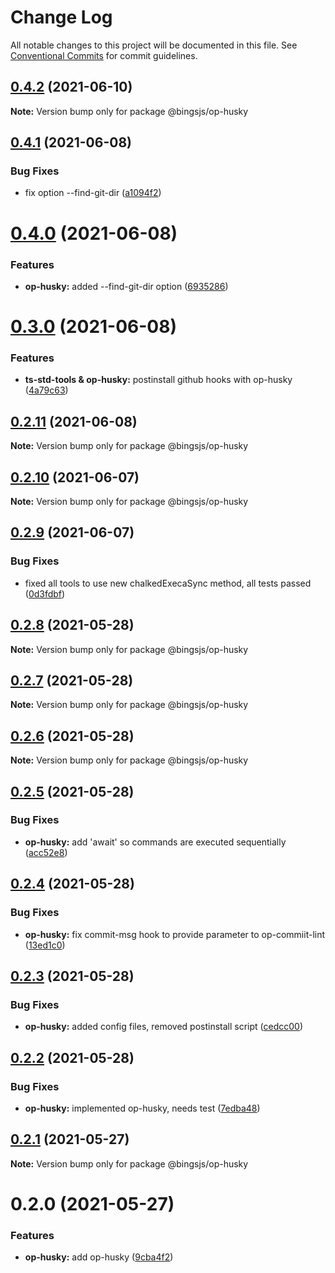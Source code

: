 # Change Log

All notable changes to this project will be documented in this file.
See [Conventional Commits](https://conventionalcommits.org) for commit guidelines.

## [0.4.2](https://github.com/bingtimren/op-tools/compare/@bingsjs/op-husky@0.4.1...@bingsjs/op-husky@0.4.2) (2021-06-10)

**Note:** Version bump only for package @bingsjs/op-husky





## [0.4.1](https://github.com/bingtimren/op-tools/compare/@bingsjs/op-husky@0.4.0...@bingsjs/op-husky@0.4.1) (2021-06-08)


### Bug Fixes

* fix option --find-git-dir ([a1094f2](https://github.com/bingtimren/op-tools/commit/a1094f2523dd691ad9fa673c1e383de620f2e296))





# [0.4.0](https://github.com/bingtimren/op-tools/compare/@bingsjs/op-husky@0.3.0...@bingsjs/op-husky@0.4.0) (2021-06-08)


### Features

* **op-husky:** added --find-git-dir option ([6935286](https://github.com/bingtimren/op-tools/commit/69352860a8f71fdd53dae6940223c1cba41ae06e))





# [0.3.0](https://github.com/bingtimren/op-tools/compare/@bingsjs/op-husky@0.2.11...@bingsjs/op-husky@0.3.0) (2021-06-08)


### Features

* **ts-std-tools & op-husky:** postinstall github hooks with op-husky ([4a79c63](https://github.com/bingtimren/op-tools/commit/4a79c639554d404473d153a97671e499a6242197))





## [0.2.11](https://github.com/bingtimren/op-tools/compare/@bingsjs/op-husky@0.2.10...@bingsjs/op-husky@0.2.11) (2021-06-08)

**Note:** Version bump only for package @bingsjs/op-husky





## [0.2.10](https://github.com/bingtimren/op-tools/compare/@bingsjs/op-husky@0.2.9...@bingsjs/op-husky@0.2.10) (2021-06-07)

**Note:** Version bump only for package @bingsjs/op-husky





## [0.2.9](https://github.com/bingtimren/op-tools/compare/@bingsjs/op-husky@0.2.8...@bingsjs/op-husky@0.2.9) (2021-06-07)


### Bug Fixes

* fixed all tools to use new chalkedExecaSync method, all tests passed ([0d3fdbf](https://github.com/bingtimren/op-tools/commit/0d3fdbfc7ed2ecdee27e9b4208e0950d5f75aa72))





## [0.2.8](https://github.com/bingtimren/op-tools/compare/@bingsjs/op-husky@0.2.7...@bingsjs/op-husky@0.2.8) (2021-05-28)

**Note:** Version bump only for package @bingsjs/op-husky





## [0.2.7](https://github.com/bingtimren/op-tools/compare/@bingsjs/op-husky@0.2.6...@bingsjs/op-husky@0.2.7) (2021-05-28)

**Note:** Version bump only for package @bingsjs/op-husky





## [0.2.6](https://github.com/bingtimren/op-tools/compare/@bingsjs/op-husky@0.2.5...@bingsjs/op-husky@0.2.6) (2021-05-28)

**Note:** Version bump only for package @bingsjs/op-husky





## [0.2.5](https://github.com/bingtimren/op-tools/compare/@bingsjs/op-husky@0.2.4...@bingsjs/op-husky@0.2.5) (2021-05-28)


### Bug Fixes

* **op-husky:** add 'await' so commands are executed sequentially ([acc52e8](https://github.com/bingtimren/op-tools/commit/acc52e815a41c283d6c8481a1112b38e14e56cc8))





## [0.2.4](https://github.com/bingtimren/op-tools/compare/@bingsjs/op-husky@0.2.3...@bingsjs/op-husky@0.2.4) (2021-05-28)


### Bug Fixes

* **op-husky:** fix commit-msg hook to provide parameter to op-commiit-lint ([13ed1c0](https://github.com/bingtimren/op-tools/commit/13ed1c06f0ac019d57daab561ffdaf094da1e358))





## [0.2.3](https://github.com/bingtimren/op-tools/compare/@bingsjs/op-husky@0.2.2...@bingsjs/op-husky@0.2.3) (2021-05-28)


### Bug Fixes

* **op-husky:** added config files, removed postinstall script ([cedcc00](https://github.com/bingtimren/op-tools/commit/cedcc00ad27d3682a32b71527a5aee76a58bfb7f))





## [0.2.2](https://github.com/bingtimren/op-tools/compare/@bingsjs/op-husky@0.2.1...@bingsjs/op-husky@0.2.2) (2021-05-28)


### Bug Fixes

* **op-husky:** implemented op-husky, needs test ([7edba48](https://github.com/bingtimren/op-tools/commit/7edba48a94117077824a8bc017350c91968eee8a))





## [0.2.1](https://github.com/bingtimren/op-tools/compare/@bingsjs/op-husky@0.2.0...@bingsjs/op-husky@0.2.1) (2021-05-27)

**Note:** Version bump only for package @bingsjs/op-husky





# 0.2.0 (2021-05-27)


### Features

* **op-husky:** add op-husky ([9cba4f2](https://github.com/bingtimren/op-tools/commit/9cba4f2b58a6619e2abe7d28fee09c4de7410ab8))
